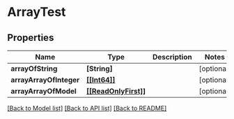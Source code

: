 # ArrayTest

## Properties
Name | Type | Description | Notes
------------ | ------------- | ------------- | -------------
**arrayOfString** | **[String]** |  | [optional] 
**arrayArrayOfInteger** | [**[[Int64]]**](Array.md) |  | [optional] 
**arrayArrayOfModel** | [**[[ReadOnlyFirst]]**](Array.md) |  | [optional] 

[[Back to Model list]](../README.md#documentation-for-models) [[Back to API list]](../README.md#documentation-for-api-endpoints) [[Back to README]](../README.md)


